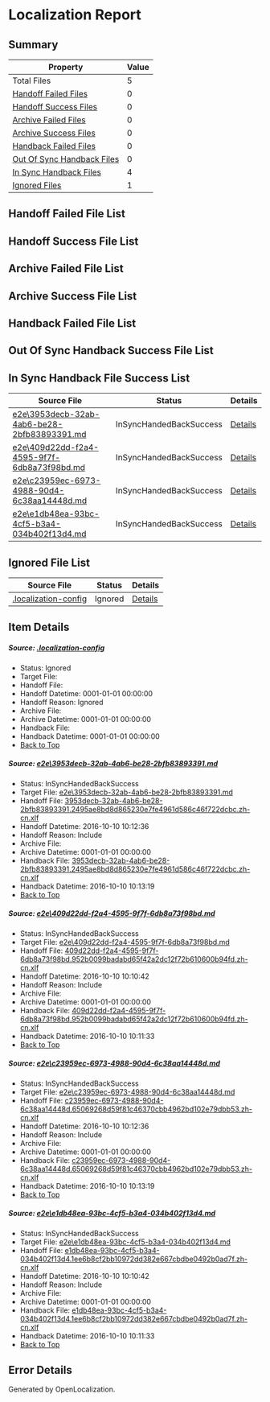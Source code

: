 # <a name='report-top'></a> Localization Report

## Summary
 Property | Value 
 -------- | ----- 
 Total Files | 5
[ Handoff Failed Files ](#handoff-failed-list)| 0
[ Handoff Success Files ](#handoff-success-list)| 0
[ Archive Failed Files ](#archive-failed-list)| 0
[ Archive Success Files ](#archive-success-list)| 0
[ Handback Failed Files ](#handback-failed-list)| 0
[ Out Of Sync Handback Files ](#outofsync-handback-success-list)| 0
[ In Sync Handback Files ](#insync-handback-success-list)| 4
[ Ignored Files ](#ignored-list)| 1

## <a name='handoff-failed-list'></a> Handoff Failed File List

## <a name='handoff-success-list'></a> Handoff Success File List

## <a name='archive-failed-list'></a> Archive Failed File List

## <a name='archive-success-list'></a> Archive Success File List

## <a name='handback-failed-list'></a> Handback Failed File List

## <a name='outofsync-handback-success-list'></a> Out Of Sync Handback Success File List

## <a name='insync-handback-success-list'></a> In Sync Handback File Success List
 Source File | Status | Details 
 ----------- | ------ | ------- 
 [e2e\3953decb-32ab-4ab6-be28-2bfb83893391.md](https://github.com/OpenLocalizationTestOrg/ol-test0/blob/4037a1886b184ce6599e16adaaf2b9de26b54592/e2e/3953decb-32ab-4ab6-be28-2bfb83893391.md) | InSyncHandedBackSuccess | [Details](#3db7d11b9796919652c9527511831d44b037c5bf1)
 [e2e\409d22dd-f2a4-4595-9f7f-6db8a73f98bd.md](https://github.com/OpenLocalizationTestOrg/ol-test0/blob/9c9ca23dfbb3def4975df7089c56198826414625/e2e/409d22dd-f2a4-4595-9f7f-6db8a73f98bd.md) | InSyncHandedBackSuccess | [Details](#96fa1998bb3ab4ad48ca44f7804b7be1bd080ba42)
 [e2e\c23959ec-6973-4988-90d4-6c38aa14448d.md](https://github.com/OpenLocalizationTestOrg/ol-test0/blob/4037a1886b184ce6599e16adaaf2b9de26b54592/e2e/c23959ec-6973-4988-90d4-6c38aa14448d.md) | InSyncHandedBackSuccess | [Details](#e4d37ca193e82acbb51cd6de2e43dbf482464d0f3)
 [e2e\e1db48ea-93bc-4cf5-b3a4-034b402f13d4.md](https://github.com/OpenLocalizationTestOrg/ol-test0/blob/9c9ca23dfbb3def4975df7089c56198826414625/e2e/e1db48ea-93bc-4cf5-b3a4-034b402f13d4.md) | InSyncHandedBackSuccess | [Details](#4892af986503bf50f776b88da44e167b4f08a18a4)

## <a name='ignored-list'></a> Ignored File List
 Source File | Status | Details 
 ----------- | ------ | ------- 
 [.localization-config](https://github.com/OpenLocalizationTestOrg/ol-test0/blob/4037a1886b184ce6599e16adaaf2b9de26b54592/.localization-config) | Ignored | [Details](#c268a05ecaa7ec85942ed632c29928ee5bd6da8d0)

## Item Details
##### <a name='c268a05ecaa7ec85942ed632c29928ee5bd6da8d0'></a> Source: [.localization-config](https://github.com/OpenLocalizationTestOrg/ol-test0/blob/4037a1886b184ce6599e16adaaf2b9de26b54592/.localization-config)
* Status: Ignored
* Target File: 
* Handoff File: 
* Handoff Datetime: 0001-01-01 00:00:00
* Handoff Reason: Ignored
* Archive File: 
* Archive Datetime: 0001-01-01 00:00:00
* Handback File: 
* Handback Datetime: 0001-01-01 00:00:00
* [Back to Top](#report-top)

##### <a name='3db7d11b9796919652c9527511831d44b037c5bf1'></a> Source: [e2e\3953decb-32ab-4ab6-be28-2bfb83893391.md](https://github.com/OpenLocalizationTestOrg/ol-test0/blob/4037a1886b184ce6599e16adaaf2b9de26b54592/e2e/3953decb-32ab-4ab6-be28-2bfb83893391.md)
* Status: InSyncHandedBackSuccess
* Target File: [e2e\3953decb-32ab-4ab6-be28-2bfb83893391.md](https://github.com/OpenLocalizationTestOrg/ol-test0-zhcn/blob/089720c20813956b74158b1a5d75dac09fb7e852/e2e/3953decb-32ab-4ab6-be28-2bfb83893391.md)
* Handoff File: [3953decb-32ab-4ab6-be28-2bfb83893391.2495ae8bd8d865230e7fe4961d586c46f722dcbc.zh-cn.xlf](https://github.com/OpenLocalizationTestOrg/ol-test0-handoff/blob/3c3bf28d586a8cef5fddb7bda5e126e7faad111d/ol-handoff/OpenLocalizationTestOrg/ol-test0-zhcn/qimu/high/3953decb-32ab-4ab6-be28-2bfb83893391.2495ae8bd8d865230e7fe4961d586c46f722dcbc.zh-cn.xlf)
* Handoff Datetime: 2016-10-10 10:12:36
* Handoff Reason: Include
* Archive File: 
* Archive Datetime: 0001-01-01 00:00:00
* Handback File: [3953decb-32ab-4ab6-be28-2bfb83893391.2495ae8bd8d865230e7fe4961d586c46f722dcbc.zh-cn.xlf](https://github.com/OpenLocalizationTestOrg/ol-test0-handback/blob/6774c4575699d933943967a273fa6843e8e29c72/ol-handback/OpenLocalizationTestOrg/ol-test0-zhcn/qimu/high/3953decb-32ab-4ab6-be28-2bfb83893391.2495ae8bd8d865230e7fe4961d586c46f722dcbc.zh-cn.xlf)
* Handback Datetime: 2016-10-10 10:13:19
* [Back to Top](#report-top)

##### <a name='96fa1998bb3ab4ad48ca44f7804b7be1bd080ba42'></a> Source: [e2e\409d22dd-f2a4-4595-9f7f-6db8a73f98bd.md](https://github.com/OpenLocalizationTestOrg/ol-test0/blob/9c9ca23dfbb3def4975df7089c56198826414625/e2e/409d22dd-f2a4-4595-9f7f-6db8a73f98bd.md)
* Status: InSyncHandedBackSuccess
* Target File: [e2e\409d22dd-f2a4-4595-9f7f-6db8a73f98bd.md](https://github.com/OpenLocalizationTestOrg/ol-test0-zhcn/blob/74e34db7d7bb60660c432c0a66b29fdb8e39be8e/e2e/409d22dd-f2a4-4595-9f7f-6db8a73f98bd.md)
* Handoff File: [409d22dd-f2a4-4595-9f7f-6db8a73f98bd.952b0099badabd65f42a2dc12f72b610600b94fd.zh-cn.xlf](https://github.com/OpenLocalizationTestOrg/ol-test0-handoff/blob/ddd8dab7528727f41b16aa3568f432754c4c996a/ol-handoff/OpenLocalizationTestOrg/ol-test0-zhcn/qimu/ht/409d22dd-f2a4-4595-9f7f-6db8a73f98bd.952b0099badabd65f42a2dc12f72b610600b94fd.zh-cn.xlf)
* Handoff Datetime: 2016-10-10 10:10:42
* Handoff Reason: Include
* Archive File: 
* Archive Datetime: 0001-01-01 00:00:00
* Handback File: [409d22dd-f2a4-4595-9f7f-6db8a73f98bd.952b0099badabd65f42a2dc12f72b610600b94fd.zh-cn.xlf](https://github.com/OpenLocalizationTestOrg/ol-test0-handback/blob/e97413de8e88ee80b96e42389dab5b725fb9db9c/ol-handback/OpenLocalizationTestOrg/ol-test0-zhcn/qimu/ht/409d22dd-f2a4-4595-9f7f-6db8a73f98bd.952b0099badabd65f42a2dc12f72b610600b94fd.zh-cn.xlf)
* Handback Datetime: 2016-10-10 10:11:33
* [Back to Top](#report-top)

##### <a name='e4d37ca193e82acbb51cd6de2e43dbf482464d0f3'></a> Source: [e2e\c23959ec-6973-4988-90d4-6c38aa14448d.md](https://github.com/OpenLocalizationTestOrg/ol-test0/blob/4037a1886b184ce6599e16adaaf2b9de26b54592/e2e/c23959ec-6973-4988-90d4-6c38aa14448d.md)
* Status: InSyncHandedBackSuccess
* Target File: [e2e\c23959ec-6973-4988-90d4-6c38aa14448d.md](https://github.com/OpenLocalizationTestOrg/ol-test0-zhcn/blob/089720c20813956b74158b1a5d75dac09fb7e852/e2e/c23959ec-6973-4988-90d4-6c38aa14448d.md)
* Handoff File: [c23959ec-6973-4988-90d4-6c38aa14448d.65069268d59f81c46370cbb4962bd102e79dbb53.zh-cn.xlf](https://github.com/OpenLocalizationTestOrg/ol-test0-handoff/blob/3c3bf28d586a8cef5fddb7bda5e126e7faad111d/ol-handoff/OpenLocalizationTestOrg/ol-test0-zhcn/qimu/high/c23959ec-6973-4988-90d4-6c38aa14448d.65069268d59f81c46370cbb4962bd102e79dbb53.zh-cn.xlf)
* Handoff Datetime: 2016-10-10 10:12:36
* Handoff Reason: Include
* Archive File: 
* Archive Datetime: 0001-01-01 00:00:00
* Handback File: [c23959ec-6973-4988-90d4-6c38aa14448d.65069268d59f81c46370cbb4962bd102e79dbb53.zh-cn.xlf](https://github.com/OpenLocalizationTestOrg/ol-test0-handback/blob/6774c4575699d933943967a273fa6843e8e29c72/ol-handback/OpenLocalizationTestOrg/ol-test0-zhcn/qimu/high/c23959ec-6973-4988-90d4-6c38aa14448d.65069268d59f81c46370cbb4962bd102e79dbb53.zh-cn.xlf)
* Handback Datetime: 2016-10-10 10:13:19
* [Back to Top](#report-top)

##### <a name='4892af986503bf50f776b88da44e167b4f08a18a4'></a> Source: [e2e\e1db48ea-93bc-4cf5-b3a4-034b402f13d4.md](https://github.com/OpenLocalizationTestOrg/ol-test0/blob/9c9ca23dfbb3def4975df7089c56198826414625/e2e/e1db48ea-93bc-4cf5-b3a4-034b402f13d4.md)
* Status: InSyncHandedBackSuccess
* Target File: [e2e\e1db48ea-93bc-4cf5-b3a4-034b402f13d4.md](https://github.com/OpenLocalizationTestOrg/ol-test0-zhcn/blob/74e34db7d7bb60660c432c0a66b29fdb8e39be8e/e2e/e1db48ea-93bc-4cf5-b3a4-034b402f13d4.md)
* Handoff File: [e1db48ea-93bc-4cf5-b3a4-034b402f13d4.1ee6b8cf2bb10972dd382e667cbdbe0492b0ad7f.zh-cn.xlf](https://github.com/OpenLocalizationTestOrg/ol-test0-handoff/blob/ddd8dab7528727f41b16aa3568f432754c4c996a/ol-handoff/OpenLocalizationTestOrg/ol-test0-zhcn/qimu/ht/e1db48ea-93bc-4cf5-b3a4-034b402f13d4.1ee6b8cf2bb10972dd382e667cbdbe0492b0ad7f.zh-cn.xlf)
* Handoff Datetime: 2016-10-10 10:10:42
* Handoff Reason: Include
* Archive File: 
* Archive Datetime: 0001-01-01 00:00:00
* Handback File: [e1db48ea-93bc-4cf5-b3a4-034b402f13d4.1ee6b8cf2bb10972dd382e667cbdbe0492b0ad7f.zh-cn.xlf](https://github.com/OpenLocalizationTestOrg/ol-test0-handback/blob/e97413de8e88ee80b96e42389dab5b725fb9db9c/ol-handback/OpenLocalizationTestOrg/ol-test0-zhcn/qimu/ht/e1db48ea-93bc-4cf5-b3a4-034b402f13d4.1ee6b8cf2bb10972dd382e667cbdbe0492b0ad7f.zh-cn.xlf)
* Handback Datetime: 2016-10-10 10:11:33
* [Back to Top](#report-top)


## Error Details

Generated by OpenLocalization.
